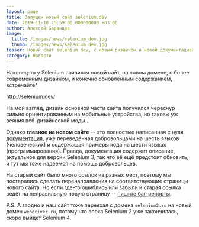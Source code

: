 ```yaml
---
layout: page
title: Запущен новый сайт selenium.dev
date: 2019-11-18 15:59:00.000000000 +03:00
author: Алексей Баранцев
image:
  title: /images/news/selenium_dev.jpg
  thumb: /images/news/selenium_dev.jpg
teaser: Новый сайт selenium.dev, с новым дизайном и новой документацией, заменит старый официальный сайт seleniumhq.org
category: Новости
---
```

Наконец-то у Selenium появился новый сайт, на новом домене, с более современным дизайном, и конечно обновлённым содержанием, встречайте^

<http://selenium.dev/>

На мой взгляд, дизайн основной части сайта получился чересчур сильно ориентированным на мобильные устройства, но таковы уж веяния веб-дизайнеской моды...

Однако **главное на новом сайте** -- это полностью написанная с нуля [документация](https://selenium.dev/documentation/en/), уже переведённая добровольцами на шесть языков (человеческих) и содержащая примеры кода на шести языках (программирования). Правда, документация содержит описание, актуальное для версии Selenium 3, так что её ещё предстоит обновить, и тут мы тоже надеемся на помощь добровольцев.

На старый сайт было много ссылок из разных мест, поэтому мы постарались сделать перенаправления на соответствующие страницы нового сайта. Но если где-то ошиблись или забыли и старая ссылка ведёт на неправильную новую страницу -- [пишите баг-репорты](https://github.com/SeleniumHQ/seleniumhq.github.io/issues).

P.S. А заодно и наш сайт тоже переехал с домена `selenium2.ru` на новый домен `webdriver.ru`, потому что эпоха Selenium 2 уже закончилась, скоро выйдет Selenium 4.

